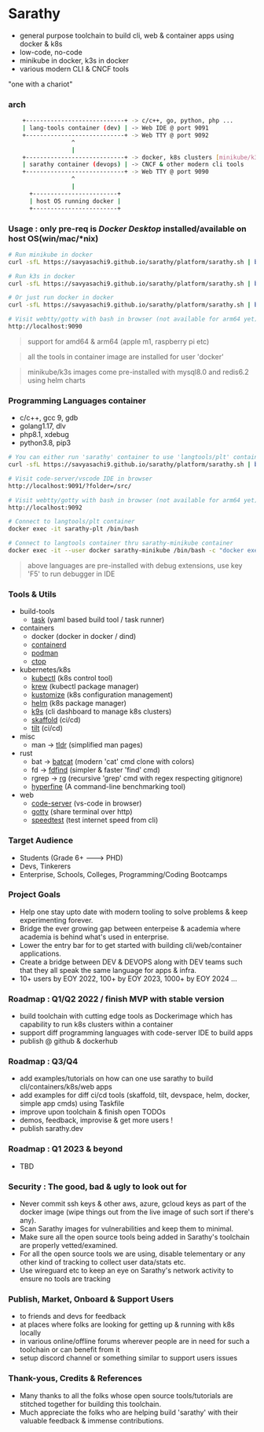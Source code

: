 # Sarathy
- general purpose toolchain to build cli, web & container apps using docker & k8s
- low-code, no-code
- minikube in docker, k3s in docker
- various modern CLI & CNCF tools

"one with a chariot"

### arch
```bash
    +----------------------------+ -> c/c++, go, python, php ...
    | lang-tools container (dev) | -> Web IDE @ port 9091
    +----------------------------+ -> Web TTY @ port 9092
                  ^
                  |
    +----------------------------+ -> docker, k8s clusters [minikube/k3s]
    | sarathy container (devops) | -> CNCF & other modern cli tools
    +----------------------------+ -> Web TTY @ port 9090
                  ^
                  |
      +------------------------+
      | host OS running docker |
      +------------------------+
```

### Usage : only pre-req is *Docker Desktop* installed/available on host OS(win/mac/*nix)
```bash
# Run minikube in docker
curl -sfL https://savyasachi9.github.io/sarathy/platform/sarathy.sh | bash -s -- minikube run

# Run k3s in docker
curl -sfL https://savyasachi9.github.io/sarathy/platform/sarathy.sh | bash -s -- k3s run

# Or just run docker in docker
curl -sfL https://savyasachi9.github.io/sarathy/platform/sarathy.sh | bash -s -- latest run

# Visit webtty/gotty with bash in browser (not available for arm64 yet)
http://localhost:9090
```
> support for amd64 & arm64 (apple m1, raspberry pi etc)

> all the tools in container image are installed for user 'docker'

> minikube/k3s images come pre-installed with mysql8.0 and redis6.2 using helm charts

### Programming Languages container
- c/c++, gcc 9, gdb
- golang1.17, dlv
- php8.1, xdebug
- python3.8, pip3

```bash
# You can either run 'sarathy' container to use 'langtools/plt' container or run it like
curl -sfL https://savyasachi9.github.io/sarathy/platform/sarathy.sh | bash -s -- plt run

# Visit code-server/vscode IDE in browser
http://localhost:9091/?folder=/src/

# Visit webtty/gotty with bash in browser (not available for arm64 yet)
http://localhost:9092

# Connect to langtools/plt container
docker exec -it sarathy-plt /bin/bash

# Connect to langtools container thru sarathy-minikube container
docker exec -it --user docker sarathy-minikube /bin/bash -c "docker exec -it langtools bash"
```
> above languages are pre-installed with debug extensions, use key 'F5' to run debugger in IDE

### Tools & Utils
- build-tools
  * [task](https://taskfile.dev) (yaml based build tool / task runner)
- containers
  * docker (docker in docker / dind)
  * [containerd](https://containerd.io/)
  * [podman](https://podman.io/)
  * [ctop](https://ctop.sh/)
- kubernetes/k8s
  * [kubectl](https://kubernetes.io/docs/reference/kubectl/) (k8s control tool)
  * [krew](https://krew.sigs.k8s.io/) (kubectl package manager)
  * [kustomize](https://kustomize.io/) (k8s configuration management)
  * [helm](https://github.com/helm/helm) (k8s package manager)
  * [k9s](https://github.com/derailed/k9s) (cli dashboard to manage k8s clusters)
  * [skaffold](https://skaffold.dev/) (ci/cd)
  * [tilt](https://tilt.dev/) (ci/cd)
- misc
  * man   -> [tldr](https://tldr.sh/) (simplified man pages)
- rust
  * bat   -> [batcat](https://github.com/sharkdp/bat) (modern 'cat' cmd clone with colors)
  * fd    -> [fdfind](https://github.com/sharkdp/fd) (simpler & faster 'find' cmd)
  * rgrep -> [rg](https://github.com/BurntSushi/ripgrep) (recursive 'grep' cmd with regex respecting gitignore)
  * [hyperfine](https://github.com/sharkdp/hyperfine) (A command-line benchmarking tool)
- web
  * [code-server](https://github.com/coder/code-server) (vs-code in browser)
  * [gotty](https://github.com/yudai/gotty) (share terminal over http)
  * [speedtest](https://www.speedtest.net/apps/cli) (test internet speed from cli)

### Target Audience
- Students (Grade 6+ ---> PHD)
- Devs, Tinkerers
- Enterprise, Schools, Colleges, Programming/Coding Bootcamps

### Project Goals
- Help one stay upto date with modern tooling to solve problems & keep experimenting forever.
- Bridge the ever growing gap between enterpeise & academia where academia is behind what's used in enterprise.
- Lower the entry bar for to get started with building cli/web/container applications.
- Create a bridge between DEV & DEVOPS along with DEV teams such that they all speak the same language for apps & infra.
- 10+ users by EOY 2022, 100+ by EOY 2023, 1000+ by EOY 2024 ...

### Roadmap : Q1/Q2 2022 / finish MVP with stable version
- build toolchain with cutting edge tools as Dockerimage which has capability to run k8s clusters within a container
- support diff programming languages with code-server IDE to build apps
- publish @ github & dockerhub

### Roadmap : Q3/Q4
- add examples/tutorials on how can one use sarathy to build cli/containers/k8s/web apps
- add examples for diff ci/cd tools (skaffold, tilt, devspace, helm, docker, simple app cmds) using Taskfile
- improve upon toolchain & finish open TODOs
- demos, feedback, improvise & get more users !
- publish sarathy.dev

### Roadmap : Q1 2023 & beyond
- TBD

### Security : The good, bad & ugly to look out for
- Never commit ssh keys & other aws, azure, gcloud keys as part of the docker image (wipe things out from the live image of such sort if there's any).
- Scan Sarathy images for vulnerabilities and keep them to minimal.
- Make sure all the open source tools being added in Sarathy's toolchain are properly vetted/examined.
- For all the open source tools we are using, disable telementary or any other kind of tracking to collect user data/stats etc.
- Use wireguard etc to keep an eye on Sarathy's network activity to ensure no tools are tracking

### Publish, Market, Onboard & Support Users
- to friends and devs for feedback
- at places where folks are looking for getting up & running with k8s locally
- in various online/offline forums wherever people are in need for such a toolchain or can benefit from it
- setup discord channel or something similar to support users issues

### Thank-yous, Credits & References
- Many thanks to all the folks whose open source tools/tutorials are stitched together for building this toolchain.
- Much appreciate the folks who are helping build 'sarathy' with their valuable feedback & immense contributions.

